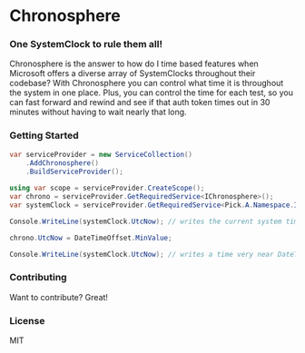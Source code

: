 # Chronosphere

### One SystemClock to rule them all!
Chronosphere is the answer to how do I time based features when Microsoft offers a diverse array of SystemClocks throughout their codebase? With Chronosphere you can control what time it is throughout the system in one place. Plus, you can control the time for each test, so you can fast forward and rewind and see if that auth token times out in 30 minutes without having to wait nearly that long.

### Getting Started
```csharp
var serviceProvider = new ServiceCollection()
    .AddChronosphere()
    .BuildServiceProvider();
    
using var scope = serviceProvider.CreateScope();
var chrono = serviceProvider.GetRequiredService<IChronosphere>();
var systemClock = serviceProvider.GetRequiredService<Pick.A.Namespace.ISystemClock>();

Console.WriteLine(systemClock.UtcNow); // writes the current system time

chrono.UtcNow = DateTimeOffset.MinValue;

Console.WriteLine(systemClock.UtcNow); // writes a time very near DateTimeOffset.MinValue
```

### Contributing
Want to contribute? Great!

### License
MIT
